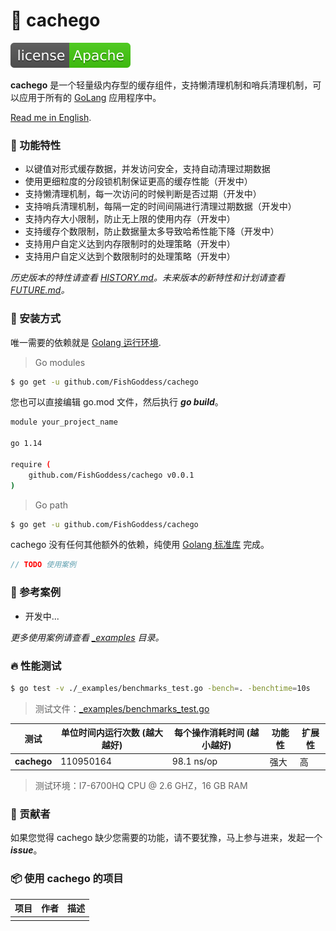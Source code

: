 # 📝 cachego

[![License](./license.svg)](https://www.apache.org/licenses/LICENSE-2.0.html)

**cachego** 是一个轻量级内存型的缓存组件，支持懒清理机制和哨兵清理机制，可以应用于所有的 [GoLang](https://golang.org) 应用程序中。

[Read me in English](./README.en.md).

### 🥇 功能特性

* 以键值对形式缓存数据，并发访问安全，支持自动清理过期数据
* 使用更细粒度的分段锁机制保证更高的缓存性能（开发中）
* 支持懒清理机制，每一次访问的时候判断是否过期（开发中）
* 支持哨兵清理机制，每隔一定的时间间隔进行清理过期数据（开发中）
* 支持内存大小限制，防止无上限的使用内存（开发中）
* 支持缓存个数限制，防止数据量太多导致哈希性能下降（开发中）
* 支持用户自定义达到内存限制时的处理策略（开发中）
* 支持用户自定义达到个数限制时的处理策略（开发中）

_历史版本的特性请查看 [HISTORY.md](./HISTORY.md)。未来版本的新特性和计划请查看 [FUTURE.md](./FUTURE.md)。_

### 🚀 安装方式

唯一需要的依赖就是 [Golang 运行环境](https://golang.org).

> Go modules

```bash
$ go get -u github.com/FishGoddess/cachego
```

您也可以直接编辑 go.mod 文件，然后执行 _**go build**_。

```bash
module your_project_name

go 1.14

require (
    github.com/FishGoddess/cachego v0.0.1
)
```

> Go path

```bash
$ go get -u github.com/FishGoddess/cachego
```

cachego 没有任何其他额外的依赖，纯使用 [Golang 标准库](https://golang.org) 完成。

```go
// TODO 使用案例
```

### 📖 参考案例

* 开发中...

_更多使用案例请查看 [_examples](./_examples) 目录。_

### 🔥 性能测试

```bash
$ go test -v ./_examples/benchmarks_test.go -bench=. -benchtime=10s
```

> 测试文件：[_examples/benchmarks_test.go](./_examples/benchmarks_test.go)

| 测试 | 单位时间内运行次数 (越大越好) |  每个操作消耗时间 (越小越好) | 功能性 | 扩展性 |
| -----------|--------|-------------|-------------|-------------|
| **cachego** | 110950164 | 98.1 ns/op | 强大 | 高 |

> 测试环境：I7-6700HQ CPU @ 2.6 GHZ，16 GB RAM

### 👥 贡献者

如果您觉得 cachego 缺少您需要的功能，请不要犹豫，马上参与进来，发起一个 _**issue**_。

### 📦 使用 cachego 的项目

| 项目 | 作者 | 描述 |
| -----------|--------|-------------|
|  |  |  |

